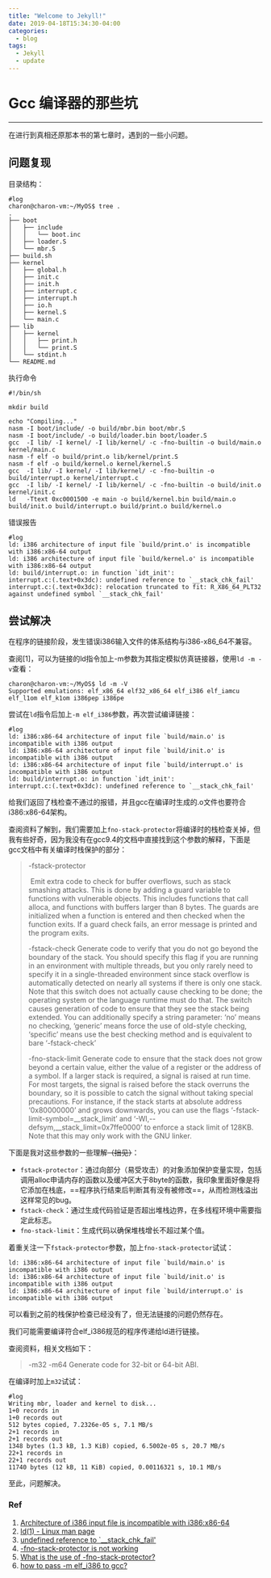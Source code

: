 ```yaml
---
title: "Welcome to Jekyll!"
date: 2019-04-18T15:34:30-04:00
categories:
  - blog
tags:
  - Jekyll
  - update
---
```


# Gcc 编译器的那些坑

-------

在进行到真相还原那本书的第七章时，遇到的一些小问题。

## 问题复现

目录结构：

```shell
#log
charon@charon-vm:~/MyOS$ tree .
.
├── boot
│   ├── include
│   │   └── boot.inc
│   ├── loader.S
│   └── mbr.S
├── build.sh
├── kernel
│   ├── global.h
│   ├── init.c
│   ├── init.h
│   ├── interrupt.c
│   ├── interrupt.h
│   ├── io.h
│   ├── kernel.S
│   └── main.c
├── lib
│   ├── kernel
│   │   ├── print.h
│   │   └── print.S
│   └── stdint.h
└── README.md
```

执行命令

```shell
#!/bin/sh

mkdir build

echo "Compiling..."
nasm -I boot/include/ -o build/mbr.bin boot/mbr.S
nasm -I boot/include/ -o build/loader.bin boot/loader.S
gcc  -I lib/ -I kernel/ -I lib/kernel/ -c -fno-builtin -o build/main.o kernel/main.c
nasm -f elf -o build/print.o lib/kernel/print.S
nasm -f elf -o build/kernel.o kernel/kernel.S
gcc  -I lib/ -I kernel/ -I lib/kernel/ -c -fno-builtin -o build/interrupt.o kernel/interrupt.c
gcc  -I lib/ -I kernel/ -I lib/kernel/ -c -fno-builtin -o build/init.o kernel/init.c
ld   -Ttext 0xc0001500 -e main -o build/kernel.bin build/main.o build/init.o build/interrupt.o build/print.o build/kernel.o
```

错误报告

```shell
#log
ld: i386 architecture of input file `build/print.o' is incompatible with i386:x86-64 output
ld: i386 architecture of input file `build/kernel.o' is incompatible with i386:x86-64 output
ld: build/interrupt.o: in function `idt_init':
interrupt.c:(.text+0x3dc): undefined reference to `__stack_chk_fail'
interrupt.c:(.text+0x3dc): relocation truncated to fit: R_X86_64_PLT32 against undefined symbol `__stack_chk_fail'
```

## 尝试解决

在程序的链接阶段，发生错误i386输入文件的体系结构与i386-x86_64不兼容。

查阅[1]，可以为链接的ld指令加上-m参数为其指定模拟仿真链接器，使用`ld -m -v`查看：

```shell
charon@charon-vm:~/MyOS$ ld -m -V
Supported emulations: elf_x86_64 elf32_x86_64 elf_i386 elf_iamcu elf_l1om elf_k1om i386pep i386pe
```

尝试在`ld`指令后加上`-m elf_i386`参数，再次尝试编译链接：

```shell
#log
ld: i386:x86-64 architecture of input file `build/main.o' is incompatible with i386 output
ld: i386:x86-64 architecture of input file `build/init.o' is incompatible with i386 output
ld: i386:x86-64 architecture of input file `build/interrupt.o' is incompatible with i386 output
ld: build/interrupt.o: in function `idt_init':
interrupt.c:(.text+0x3dc): undefined reference to `__stack_chk_fail'
```

给我们返回了栈检查不通过的报错，并且gcc在编译时生成的.o文件也要符合i386:x86-64架构。

查阅资料了解到，我们需要加上`fno-stack-protector`将编译时的栈检查关掉，但我有些好奇，因为我没有在gcc9.4的文档中直接找到这个参数的解释，下面是gcc文档中有关编译时栈保护的部分：

> -fstack-protector
>
> ​	Emit extra code to check for buffer overflows, such as stack smashing attacks.
> This is done by adding a guard variable to functions with vulnerable objects.
> This includes functions that call alloca, and functions with buffers larger than
> 8 bytes. The guards are initialized when a function is entered and then checked
> when the function exits. If a guard check fails, an error message is printed and
> the program exits.
>
> -fstack-check
> 	Generate code to verify that you do not go beyond the boundary of the stack.
> You should specify this flag if you are running in an environment with multiple
> threads, but you only rarely need to specify it in a single-threaded environment
> since stack overflow is automatically detected on nearly all systems if there is
> only one stack.
> 	Note that this switch does not actually cause checking to be done; the operating
> system or the language runtime must do that. The switch causes generation of
> code to ensure that they see the stack being extended.
> 	You can additionally specify a string parameter: ‘no’ means no checking,
> ‘generic’ means force the use of old-style checking, ‘specific’ means use the
> best checking method and is equivalent to bare ‘-fstack-check’
>
> -fno-stack-limit
> 	Generate code to ensure that the stack does not grow beyond a certain value,
> either the value of a register or the address of a symbol. If a larger stack is
> required, a signal is raised at run time. For most targets, the signal is raised
> before the stack overruns the boundary, so it is possible to catch the signal
> without taking special precautions.
> 	For instance, if the stack starts at absolute address ‘0x80000000’ and grows
> downwards, you can use the flags ‘-fstack-limit-symbol=__stack_limit’
> and ‘-Wl,--defsym,\__stack_limit=0x7ffe0000’ to enforce a stack limit of
> 128KB. Note that this may only work with the GNU linker.

下面是我对这些参数的一些理解~~（拙见）~~：

- `fstack-protector`：通过向部分（易受攻击）的对象添加保护变量实现，包括调用alloc申请内存的函数以及缓冲区大于8byte的函数，我印象里面好像是将它添加在栈底，==程序执行结束后判断其有没有被修改==，从而检测栈溢出这样常见的bug。
- `fstack-check`：通过生成代码验证是否超出堆栈边界，在多线程环境中需要指定此标志。
- `fno-stack-limit`：生成代码以确保堆栈增长不超过某个值。

着重关注一下`fstack-protector`参数，加上`fno-stack-protector`试试：

```shell
ld: i386:x86-64 architecture of input file `build/main.o' is incompatible with i386 output
ld: i386:x86-64 architecture of input file `build/init.o' is incompatible with i386 output
ld: i386:x86-64 architecture of input file `build/interrupt.o' is incompatible with i386 output
```

可以看到之前的栈保护检查已经没有了，但无法链接的问题仍然存在。

我们可能需要编译符合elf_i386规范的程序传递给ld进行链接。

查阅资料，相关文档如下：

> -m32
> -m64 Generate code for 32-bit or 64-bit ABI.

在编译时加上`m32`试试：

```shell
#log
Writing mbr, loader and kernel to disk...
1+0 records in
1+0 records out
512 bytes copied, 7.2326e-05 s, 7.1 MB/s
2+1 records in
2+1 records out
1348 bytes (1.3 kB, 1.3 KiB) copied, 6.5002e-05 s, 20.7 MB/s
22+1 records in
22+1 records out
11740 bytes (12 kB, 11 KiB) copied, 0.00116321 s, 10.1 MB/s
```

至此，问题解决。

### Ref

1. [Architecture of i386 input file is incompatible with i386:x86-64](https://stackoverflow.com/questions/19200333/architecture-of-i386-input-file-is-incompatible-with-i386x86-64)
2. [ld(1) - Linux man page](https://linux.die.net/man/1/ld)
3. [undefined reference to `__stack_chk_fail'](https://stackoverflow.com/questions/4492799/undefined-reference-to-stack-chk-fail)
4. [-fno-stack-protector is not working](https://stackoverflow.com/questions/50610889/fno-stack-protector-is-not-working)
5. [What is the use of -fno-stack-protector?](https://stackoverflow.com/questions/10712972/what-is-the-use-of-fno-stack-protector)
6. [how to pass -m elf_i386 to gcc?](https://stackoverflow.com/questions/11748970/how-to-pass-m-elf-i386-to-gcc)


